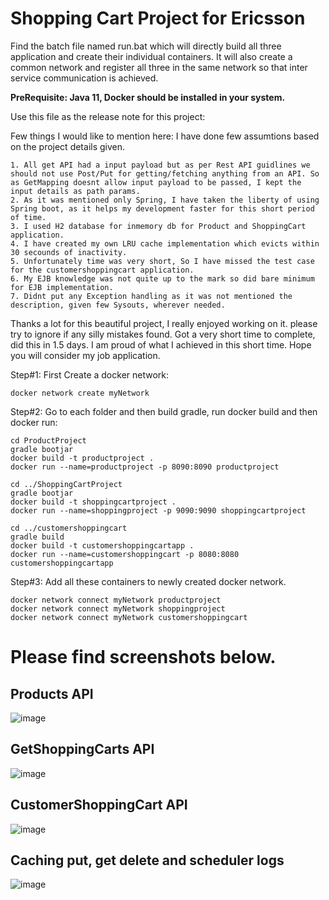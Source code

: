 # Shopping Cart Project for Ericsson

Find the batch file named run.bat which will directly build all three application and create their individual containers. It will also create a common network and register all three in the same network so that inter service communication is achieved. 

**PreRequisite: Java 11, Docker should be installed in your system.**

Use this file as the release note for this project:

Few things I would like to mention here: I have done few assumtions based on the project details given.

```
1. All get API had a input payload but as per Rest API guidlines we should not use Post/Put for getting/fetching anything from an API. So as GetMapping doesnt allow input payload to be passed, I kept the input details as path params.
2. As it was mentioned only Spring, I have taken the liberty of using Spring boot, as it helps my development faster for this short period of time.
3. I used H2 database for inmemory db for Product and ShoppingCart application.
4. I have created my own LRU cache implementation which evicts within 30 secounds of inactivity.
5. Unfortunately time was very short, So I have missed the test case for the customershoppingcart application.
6. My EJB knowledge was not quite up to the mark so did bare minimum for EJB implementation.
7. Didnt put any Exception handling as it was not mentioned the description, given few Sysouts, wherever needed.
```

Thanks a lot for this beautiful project, I really enjoyed working on it. please try to ignore if any silly mistakes found. Got a very short time to complete, did this in 1.5 days. I am proud of what I achieved in this short time. Hope you will consider my job application. 


Step#1: First Create a docker network:
```
docker network create myNetwork
```
Step#2: Go to each folder and then build gradle, run docker build and then docker run:

```
cd ProductProject
gradle bootjar
docker build -t productproject .
docker run --name=productproject -p 8090:8090 productproject
```
```
cd ../ShoppingCartProject
gradle bootjar
docker build -t shoppingcartproject .
docker run --name=shoppingproject -p 9090:9090 shoppingcartproject
```
```
cd ../customershoppingcart
gradle build
docker build -t customershoppingcartapp .
docker run --name=customershoppingcart -p 8080:8080 customershoppingcartapp

```
Step#3: Add all these containers to newly created docker network.
```
docker network connect myNetwork productproject
docker network connect myNetwork shoppingproject
docker network connect myNetwork customershoppingcart
```

# Please find screenshots below.
## Products API
![image](https://github.com/apscot/ShoppingProjectEjbAndSpring/assets/756039/dfceff7b-9e27-4f30-8274-f7ec8016d895)
## GetShoppingCarts API
![image](https://github.com/apscot/ShoppingProjectEjbAndSpring/assets/756039/2c7c8642-5359-49e6-9d10-24b5a961505f)
## CustomerShoppingCart API
![image](https://github.com/apscot/ShoppingProjectEjbAndSpring/assets/756039/ebcf4509-6c4a-4fd4-a284-5dcb44d1d989)
## Caching put, get delete and scheduler logs
![image](https://github.com/apscot/ShoppingProjectEjbAndSpring/assets/756039/208933e8-02c4-4d4c-a4fc-b0690bfdc03f)



